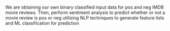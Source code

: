 We are obtaining our own binary classified input data for pos and neg IMDB movie reviews. Then, perform sentiment analysis to predict whether or not a movie review is pos or neg utilizing NLP techniques to generate feature lists and ML classification for prediction 
